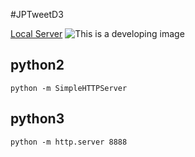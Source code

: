 #JPTweetD3

[Local Server](http://localhost:8888/)
![This is a developing image](https://github.com/SUXEEE/JPTweetD3/tree/master/etctestimage.gif)

## python2

```python -m SimpleHTTPServer```

## python3

```python -m http.server 8888```

